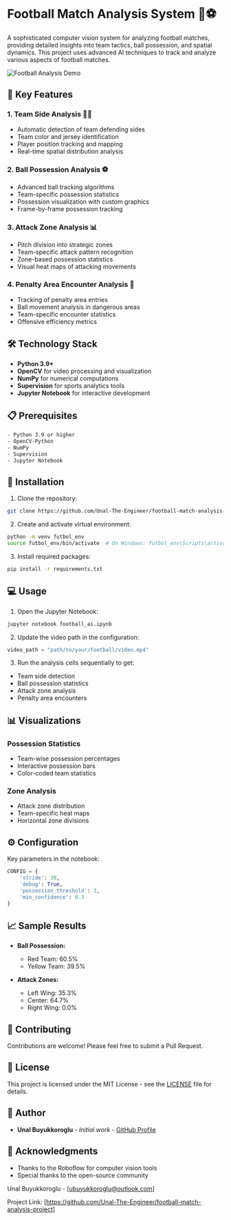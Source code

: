 # Football Match Analysis System 🎯⚽

A sophisticated computer vision system for analyzing football matches, providing detailed insights into team tactics, ball possession, and spatial dynamics. This project uses advanced AI techniques to track and analyze various aspects of football matches.

![Football Analysis Demo](images/demo.gif)

## 🌟 Key Features

### 1. Team Side Analysis 🏃‍♂️
- Automatic detection of team defending sides
- Team color and jersey identification
- Player position tracking and mapping
- Real-time spatial distribution analysis

### 2. Ball Possession Analysis ⚽
- Advanced ball tracking algorithms
- Team-specific possession statistics
- Possession visualization with custom graphics
- Frame-by-frame possession tracking

### 3. Attack Zone Analysis 📊
- Pitch division into strategic zones
- Team-specific attack pattern recognition
- Zone-based possession statistics
- Visual heat maps of attacking movements

### 4. Penalty Area Encounter Analysis 🎯
- Tracking of penalty area entries
- Ball movement analysis in dangerous areas
- Team-specific encounter statistics
- Offensive efficiency metrics

## 🛠️ Technology Stack

- **Python 3.9+**
- **OpenCV** for video processing and visualization
- **NumPy** for numerical computations
- **Supervision** for sports analytics tools
- **Jupyter Notebook** for interactive development

## 📋 Prerequisites

```bash
- Python 3.9 or higher
- OpenCV-Python
- NumPy
- Supervision
- Jupyter Notebook
```

## 🚀 Installation

1. Clone the repository:
```bash
git clone https://github.com/Unal-The-Engineer/football-match-analysis-project.git
```

2. Create and activate virtual environment:
```bash
python -m venv futbol_env
source futbol_env/bin/activate  # On Windows: futbol_env\Scripts\activate
```

3. Install required packages:
```bash
pip install -r requirements.txt
```

## 💻 Usage

1. Open the Jupyter Notebook:
```bash
jupyter notebook football_ai.ipynb
```

2. Update the video path in the configuration:
```python
video_path = "path/to/your/football/video.mp4"
```

3. Run the analysis cells sequentially to get:
- Team side detection
- Ball possession statistics
- Attack zone analysis
- Penalty area encounters

## 📊 Visualizations

### Possession Statistics
- Team-wise possession percentages
- Interactive possession bars
- Color-coded team statistics

### Zone Analysis
- Attack zone distribution
- Team-specific heat maps
- Horizontal zone divisions

## ⚙️ Configuration

Key parameters in the notebook:
```python
CONFIG = {
    'stride': 30,
    'debug': True,
    'possession_threshold': 3,
    'min_confidence': 0.3
}
```

## 📈 Sample Results

- **Ball Possession:**
  - Red Team: 60.5%
  - Yellow Team: 39.5%

- **Attack Zones:**
  - Left Wing: 35.3%
  - Center: 64.7%
  - Right Wing: 0.0%

## 🤝 Contributing

Contributions are welcome! Please feel free to submit a Pull Request.

## 📄 License

This project is licensed under the MIT License - see the [LICENSE](LICENSE) file for details.

## 👥 Author

- **Unal Buyukkoroglu** - *Initial work* - [GitHub Profile](https://github.com/Unal-The-Engineer)

## 🙏 Acknowledgments

- Thanks to the Roboflow for computer vision tools
- Special thanks to the open-source community



Unal Buyukkoroglu - [ubuyukkoroglu@outlook.com]

Project Link: [https://github.com/Unal-The-Engineer/football-match-analysis-project]